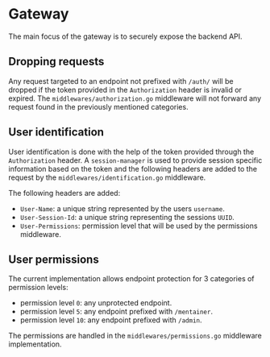 # Gateway

The main focus of the gateway is to securely expose the backend API.

## Dropping requests

Any request targeted to an endpoint not prefixed with `/auth/` will be
dropped if the token provided in the `Authorization` header is invalid or
expired. The `middlewares/authorization.go` middleware will not forward
any request found in the previously mentioned categories.

## User identification

User identification is done with the help of the token provided through the
`Authorization` header. A `session-manager` is used to provide session specific
information based on the token and the following headers are added to the
request by the `middlewares/identification.go` middleware.

The following headers are added:

- `User-Name`: a unique string represented by the users `username`.
- `User-Session-Id`: a unique string representing the sessions `UUID`.
- `User-Permissions`: permission level that will be used by the
  permissions middleware.

## User permissions

The current implementation allows endpoint protection for 3 categories of
permission levels:

- permission level `0`: any unprotected endpoint.
- permission level `5`: any endpoint prefixed with `/mentainer`.
- permission level `10`: any endpoint prefixed with `/admin`.

The permissions are handled in the `middlewares/permissions.go` middleware
implementation.
